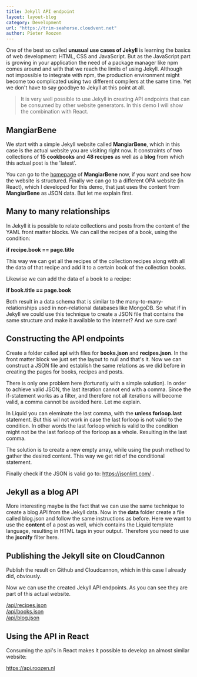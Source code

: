 ```yaml
---
title: Jekyll API endpoint
layout: layout-blog
category: Development
url: "https://trim-seahorse.cloudvent.net"
author: Pieter Roozen
---
```


One of the best so called **unusual use cases of Jekyll** is learning the basics of web development: HTML, CSS and JavaScript. But as the JavaScript part is growing in your application the need of a package manager like npm comes around and with that we reach the limits of using Jekyll. Although not impossible to integrate with npm, the production environment might become too complicated using two different compilers at the same time. Yet we don't have to say goodbye to Jekyll at this point at all. 

>It is very well possible to use Jekyll in creating API endpoints that can be consumed by other website generators. In this demo I will show the combination with React.

## MangiarBene

We start with a simple Jekyll website called **MangiarBene**, which in this case is the actual website you are visiting right now. It constraints of two collections of **15 cookbooks** and **48 recipes** as well as a **blog** from which this actual post is the 'latest'.

You can go to the [homepage](/) of **MangiarBene** now, if you want and see how the website is structured. Finally we can go to a different OPA website (in React), which I developed for this demo, that just uses the content from **MangiarBene** as JSON data. But let me explain first.

## Many to many relationships

In Jekyll it is possible to relate collections and posts from the content of the YAML front matter blocks. We can call the recipes of a book, using the condition:

**if recipe.book == page.title**

This way we can get all the recipes of the collection recipes along with all the data of that recipe and add it to a certain book of the collection books.

Likewise we can add the data of a book to a recipe:

**if book.title == page.book**

Both result in a data schema that is similar to the many-to-many-relationships used in non-relational databases like MongoDB. So what if in Jekyll we could use this technique to create a JSON file that contains the same structure and make it available to the internet? And we sure can! 

## Constructing the API endpoints

Create a folder called **api** with files for **books.json** and **recipes.json**. In the front matter block we just set the layout to null and that's it. Now we can construct a JSON file and establish the same relations as we did before in creating the pages for books, recipes and posts.

There is only one problem here (fortunatly with a simple solution). In order to achieve valid JSON, the last iteration cannot end with a comma. Since the if-statement works as a filter, and therefore not all iterations will become valid, a comma cannot be avoided here. Let me explain.

In Liquid you can eleminate the last comma, with the **unless forloop.last** statement. But this wil not work in case the last forloop is not valid to the condition. In other words the last forloop which is valid to the condition might not be the last forloop of the forloop as a whole. Resulting in the last comma.

The solution is to create a new empty array, while using the push method to gather the desired content. This way we get rid of the conditional statement. 

Finally check if the JSON is valid go to: 
<a href="https://jsonlint.com/" target="_blank" rel="noopener noreferrer">
https://jsonlint.com/
</a>.


## Jekyll as a blog API

More interesting maybe is the fact that we can use the same technique to create a blog API from the Jekyll data. Now in the **data** folder create a file called blog.json and follow the same instructions as before. Here we want to use the **content** of a post as well, which contains the Liquid template language, resulting in HTML tags in your output. Therefore you need to use the **jsonify** filter here.

## Publishing the Jekyll site on CloudCannon

Publish the result on Github and Cloudcannon, which in this case I already did, obviously.

Now we can use the created Jekyll API endpoints. As you can see they are part of this actual website.

<a href="https://trim-seahorse.cloudvent.net/api/recipes.json" target="_blank" rel="noopener noreferrer">
/api/recipes.json
</a>
<br>
<a href="https://trim-seahorse.cloudvent.net/api/books.json" target="_blank" rel="noopener noreferrer">
/api/books.json
</a>
<br>
<a href="https://trim-seahorse.cloudvent.net/api/blog.json" target="_blank" rel="noopener noreferrer">
/api/blog.json
</a>

## Using the API in React

Consuming the api's in React makes it possible to develop an almost similar website:

<a href="https://api.roozen.nl" target="_blank" rel="noopener noreferrer">
https://api.roozen.nl
</a>

